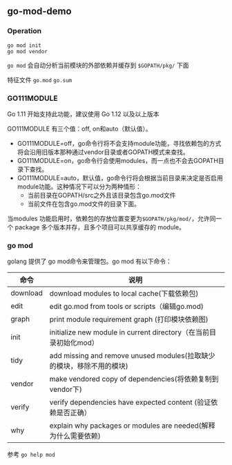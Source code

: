 ## go-mod-demo

### Operation

```shell
go mod init
go mod vendor
```

`go mod` 会自动分析当前模块的外部依赖并缓存到 `$GOPATH/pkg/` 下面

特征文件 `go.mod` `go.sum`

### GO111MODULE

Go 1.11 开始支持此功能，建议使用 Go 1.12 以及以上版本

GO111MODULE 有三个值：off, on和auto（默认值）。

- GO111MODULE=off，go命令行将不会支持module功能，寻找依赖包的方式将会沿用旧版本那种通过vendor目录或者GOPATH模式来查找。
- GO111MODULE=on，go命令行会使用modules，而一点也不会去GOPATH目录下查找。
- GO111MODULE=auto，默认值，go命令行将会根据当前目录来决定是否启用module功能。这种情况下可以分为两种情形：
	- 当前目录在GOPATH/src之外且该目录包含go.mod文件
	- 当前文件在包含go.mod文件的目录下面。

当modules 功能启用时，依赖包的存放位置变更为`$GOPATH/pkg/mod/`，允许同一个 package 多个版本并存，且多个项目可以共享缓存的 module。


### go mod

golang 提供了 go mod命令来管理包。go mod 有以下命令：

命令 | 说明
---|---
download | download modules to local cache(下载依赖包)
edit | edit go.mod from tools or scripts（编辑go.mod)
graph | print module requirement graph (打印模块依赖图)
init | initialize new module in current directory（在当前目录初始化mod）
tidy | add missing and remove unused modules(拉取缺少的模块，移除不用的模块)
vendor | make vendored copy of dependencies(将依赖复制到vendor下)
verify | verify dependencies have expected content (验证依赖是否正确）
why | explain why packages or modules are needed(解释为什么需要依赖)

参考 `go help mod`
